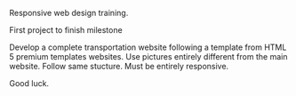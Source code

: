 Responsive web design training. 

First project to finish milestone

Develop a complete transportation website following a template from HTML 5 premium templates websites.
Use pictures entirely different from the main website. 
Follow same stucture.
Must be entirely responsive.

Good luck.
